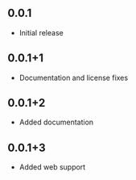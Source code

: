 ## 0.0.1

* Initial release

## 0.0.1+1
* Documentation and license fixes

## 0.0.1+2
* Added documentation

## 0.0.1+3
* Added web support